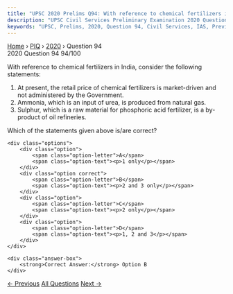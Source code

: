 ```yaml
---
title: "UPSC 2020 Prelims Q94: With reference to chemical fertilizers in India, consider th..."
description: "UPSC Civil Services Preliminary Examination 2020 Question 94 with options and answer"
keywords: "UPSC, Prelims, 2020, Question 94, Civil Services, IAS, Previous Year Questions"
---
```


<nav class="breadcrumb">
    <a href="../../">Home</a>
    <span>›</span>
    <a href="../">PIQ</a>
    <span>›</span>
    <a href="./">2020</a>
    <span>›</span>
    <span>Question 94</span>
</nav>

<div class="question-header">
    <div class="question-meta">
        <span class="year-badge">2020</span>
        <span class="question-number">Question 94</span>
        <span class="progress">94/100</span>
    </div>
    <div class="progress-bar">
        <div class="progress-fill" style="width: 94.0%"></div>
    </div>
</div>

<div class="question-content">
    <div class="question-text">
        <p>With reference to chemical fertilizers in India, consider the following<br />
statements:</p>
<ol>
<li>At present, the retail price of chemical fertilizers is market-driven and not administered by the Government.</li>
<li>Ammonia, which is an input of urea, is produced from natural gas.</li>
<li>Sulphur, which is a raw material for phosphoric acid fertilizer, is a by-product of oil refineries.</li>
</ol>
<p>Which of the statements given above is/are correct?</p>
    </div>
    
    <div class="options">
        <div class="option">
            <span class="option-letter">A</span>
            <span class="option-text"><p>1 only</p></span>
        </div>
        <div class="option correct">
            <span class="option-letter">B</span>
            <span class="option-text"><p>2 and 3 only</p></span>
        </div>
        <div class="option">
            <span class="option-letter">C</span>
            <span class="option-text"><p>2 only</p></span>
        </div>
        <div class="option">
            <span class="option-letter">D</span>
            <span class="option-text"><p>1, 2 and 3</p></span>
        </div>
    </div>

    <div class="answer-box">
        <strong>Correct Answer:</strong> Option B
    </div>
</div>

<div class="question-nav">
    <a href="../q093-with-reference-to-ocean-mean-temperature-omt-which/" class="nav-btn prev">← Previous</a>
    <a href="../" class="nav-btn center">All Questions</a>
    <a href="../q095-with-reference-to-indias-desert-national-park-whic/" class="nav-btn next">Next →</a>
</div>
